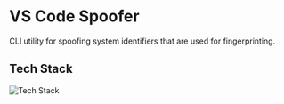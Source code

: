 # VS Code Spoofer

CLI utility for spoofing system identifiers that are used for fingerprinting.

## Tech Stack

![Tech Stack](https://go-skill-icons.vercel.app/api/icons?i=python)
